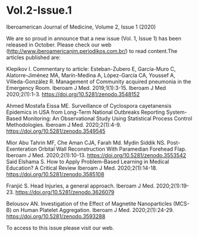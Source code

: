 # Vol.2-Issue.1
Iberoamerican Journal of Medicine, Volume 2, Issue 1 (2020)

We are so proud in announce that a new issue (Vol. 1, Issue 1) has been released in October. Please check our web (http://www.iberoamericanjm.periodikos.com.br/) to read content.The articles published are:

Klepikov I. Commentary to article: Esteban-Zubero E, García-Muro C, Alatorre-Jiménez MA, Marín-Medina A, López-García CA, Youssef A, Villeda-González R. Management of Community acquired pneumonia in the Emergency Room. Iberoam J Med. 2019;1(1):3-15. Iberoam J Med 2020;2(1):1-3. https://doi.org/10.5281/zenodo.3548152

Ahmed Mostafa Eissa ME. Surveillance of Cyclospora cayetanensis Epidemics in USA from Long-Term National Outbreaks Reporting System-Based Monitoring: An Observational Study Using Statistical Process Control Methodologies. Iberoam J Med. 2020;2(1):4-9. https://doi.org/10.5281/zenodo.3549545

Mior Abu Tahrin MF, Che Aman CJA, Farah Md. Mydin Siddik NS. Post-Exenteration Orbital Wall Reconstruction With Paramedian Forehead Flap. Iberoam J Med. 2020;2(1):10-13. https://doi.org/10.5281/zenodo.3553542
Said Elshama S. How to Apply Problem-Based Learning in Medical Education? A Critical Review Iberoam J Med. 2020;2(1):14-18. https://doi.org/10.5281/zenodo.3585108

Franjić S. Head Injuries, a general approach. Iberoam J Med. 2020;2(1):19-23. https://doi.org/10.5281/zenodo.3626079

Belousov AN. Investigation of the Effect of Magnetite Nanoparticles (MCS-B) on Human Platelet Aggregation. Iberoam J Med. 2020;2(1):24-29. https://doi.org/10.5281/zenodo.3593288

To access to this issue please visit our web.

